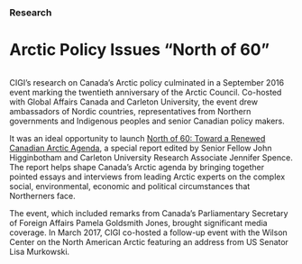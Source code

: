 ### Research

# Arctic Policy Issues “North of 60”

<div class="img-container">
  <img src="../assets/north-of-60-2.jpg" alt="">
</div>

CIGI’s research on Canada’s Arctic policy culminated in a September 2016 event marking the twentieth anniversary of the Arctic Council. Co-hosted with Global Affairs Canada and Carleton University, the event drew ambassadors of Nordic countries, representatives from Northern governments and Indigenous peoples and senior Canadian policy makers.

It was an ideal opportunity to launch [North of 60: Toward a Renewed Canadian Arctic Agenda](https://www.cigionline.org/publications/north-60-toward-renewed-canadian-arctic-agenda?source=2017 "North of 60"), a special report edited by Senior Fellow John Higginbotham and Carleton University Research Associate Jennifer Spence. The report helps shape Canada’s Arctic agenda by bringing together pointed essays and interviews from leading Arctic experts on the complex social, environmental, economic and political circumstances that Northerners face.

The event, which included remarks from Canada’s Parliamentary Secretary of Foreign Affairs Pamela Goldsmith Jones, brought significant media coverage. In March 2017, CIGI co-hosted a follow-up event with the Wilson Center on the North American Arctic featuring an address from US Senator Lisa Murkowski.

